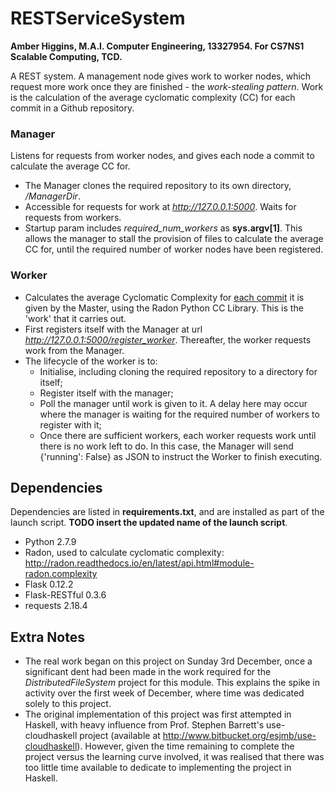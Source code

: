 # RESTServiceSystem
<b>Amber Higgins, M.A.I. Computer Engineering, 13327954. For CS7NS1 Scalable Computing, TCD.</b>

A REST system. A management node gives work to worker nodes, which request more work once they are finished - the <i>work-stealing pattern</i>. Work is the calculation of the average cyclomatic complexity (CC) for each commit in a Github repository.

### Manager
Listens for requests from worker nodes, and gives each node a commit to calculate the average CC for.
* The Manager clones the required repository to its own directory, <i>/ManagerDir</i>.
* Accessible for requests for work at <i>http://127.0.0.1:5000</i>. Waits for requests from workers.
* Startup param includes <i>required_num_workers</i> as <b>sys.argv[1]</b>. This allows the manager to stall the provision of files to calculate the average CC for, until the required number of worker nodes have been registered.

### Worker
* Calculates the average Cyclomatic Complexity for <u>each commit</u> it is given by the Master, using the Radon Python CC Library. This is the 'work' that it carries out.
* First registers itself with the Manager at url <i>http://127.0.0.1:5000/register_worker</i>. Thereafter, the worker requests work from the Manager.
* The lifecycle of the worker is to:
    * Initialise, including cloning the required repository to a directory for itself;
    * Register itself with the manager;
    * Poll the manager until work is given to it. A delay here may occur where the manager is waiting for the required number of workers to register with it;
    * Once there are sufficient workers, each worker requests work until there is no work left to do.  In this case, the Manager will send {'running': False} as JSON to instruct the Worker to finish executing.

## Dependencies
Dependencies are listed in <b>requirements.txt</b>, and are installed as part of the launch script. <b>TODO insert the updated name of the launch script</b>.
* Python 2.7.9
* Radon, used to calculate cyclomatic complexity: http://radon.readthedocs.io/en/latest/api.html#module-radon.complexity
* Flask 0.12.2
* Flask-RESTful 0.3.6
* requests 2.18.4

## Extra Notes
* The real work began on this project on Sunday 3rd December, once a significant dent had been made in the work required for the <i>DistributedFileSystem</i> project for this module. This explains the spike in activity over the first week of December, where time was dedicated solely to this project.
* The original implementation of this project was first attempted in Haskell, with heavy influence from Prof. Stephen Barrett's use-cloudhaskell project (available at http://www.bitbucket.org/esjmb/use-cloudhaskell).
However, given the time remaining to complete the project versus the learning curve involved, it was realised that there was too little time available to dedicate to implementing the project in Haskell.
